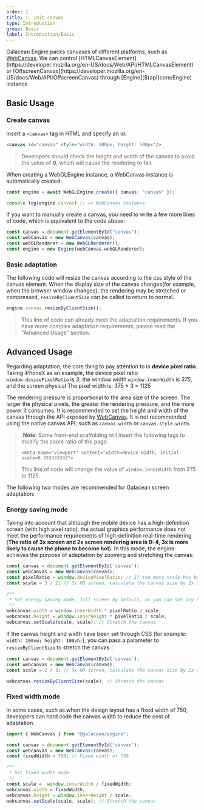 ```yaml
---
order: 1
title: 1. Init canvas
type: Introduction
group: Basic
label: Introduction/Basic
---
```


Galacean Engine packs canvases of different platforms, such as [WebCanvas](${api}rhi-webgl/WebCanvas). We can control [HTMLCanvasElement](https://developer.mozilla.org/en-US/docs/Web/API/HTMLCanvasElement) or [OffscreenCanvas](https://developer.mozilla.org/en-US/docs/Web/API/OffscreenCanvas) through [Engine](${api}core/Engine) instance.

## Basic Usage

### Create canvas

Insert a `<canvas>` tag in HTML and specify an id:

```html
<canvas id="canvas" style="width: 500px; height: 500px"/>
```

> Developers should check the height and width of the canvas to avoid the value of **0**, which will cause the rendering to fail.

When creating a WebGLEngine instance, a WebCanvas instance is automatically created:

```typescript
const engine = await WebGLEngine.create({ canvas: "canvas" });

console.log(engine.canvas) // => WebCanvas instance
```

If you want to manually create a canvas, you need to write a few more lines of code, which is equivalent to the code above:

```typescript
const canvas = document.getElementById("canvas");
const webCanvas = new WebCanvas(canvas);
const webGLRenderer = new WebGLRenderer();
const engine = new Engine(webCanvas,webGLRenderer);
```

### Basic adaptation

The following code will resize the canvas according to the css style of the canvas element. When the display size of the canvas changes(for example, when the browser window changes), the rendering may be stretched or compressed, `resizeByClientSize` can be called to return to normal.

```typescript
engine.canvas.resizeByClientSize();
```

> This line of code can already meet the adaptation requirements. If you have more complex adaptation requirements, please read the "Advanced Usage" section.

## Advanced Usage

Regarding adaptation, the core thing to pay attention to is **device pixel ratio**. Taking iPhoneX as an example, the device pixel ratio `window.devicePixelRatio` is *3*, the window width `window.innerWidth` is *375*, and the screen physical The pixel width is: 375 * 3 = *1125*

The rendering pressure is proportional to the area size of the screen. The larger the physical pixels, the greater the rendering pressure, and the more power it consumes. It is recommended to set the height and width of the canvas through the API exposed by [WebCanvas](${api}rhi-webgl/WebCanvas). It is not recommended using the native canvas API, such as `canvas.width` or `canvas.style.width`.

>️ **Note**: Some front-end scaffolding will insert the following tags to modify the zoom ratio of the page:
>
> `<meta name="viewport" content="width=device-width, initial-scale=0.333333333">`
>
> This line of code will change the value of `window.innerWidth` from 375 to 1125.

The following two modes are recommended for Galacean screen adaptation:

### Energy saving mode

Taking into account that although the mobile device has a high-definition screen (with high pixel ratio), the actual graphics performance does not meet the performance requirements of high-definition real-time rendering (**The ratio of 3x screen and 2x screen rendering area is 9: 4, 3x is more likely to cause the phone to become hot**). In this mode, the engine achieves the purpose of adaptation by zooming and stretching the canvas:

```typescript
const canvas = document.getElementById('canvas');
const webcanvas = new WebCanvas(canvas);
const pixelRatio = window.devicePixelRatio; // If the meta scale has been set, please set it to 1
const scale = 3 / 2; // 3x HD screen, calculate the canvas size by 2x screen

/**
 * Set energy saving mode, full screen by default, or you can set any height and width by yourself
 */
webcanvas.width = window.innerWidth * pixelRatio / scale;
webcanvas.height = window.innerHeight * pixelRatio / scale;
webcanvas.setScale(scale, scale); // Stretch the canvas
```

If the canvas height and width have been set through CSS (for example: `width: 100vw; height: 100vh;`), you can pass a parameter to `resizeByClientSize` to stretch the canvas：

```typescript
const canvas = document.getElementById('canvas');
const webcanvas = new WebCanvas(canvas);
const scale = 2 / 3; // 3x HD screen, calculate the canvas size by 2x screen

webcanvas.resizeByClientSize(scale); // Stretch the canvas
```

### Fixed width mode

In some cases, such as when the design layout has a fixed width of 750, developers can hard code the canvas width to reduce the cost of adaptation.

```typescript
import { WebCanvas } from "@galacean/engine";

const canvas = document.getElementById('canvas');
const webcanvas = new WebCanvas(canvas);
const fixedWidth = 750; // Fixed width of 750

/**
 * Set fixed width mode
 */
const scale =  window.innerWidth / fixedWidth;
webcanvas.width = fixedWidth;
webcanvas.height = window.innerHeight / scale;
webcanvas.setScale(scale, scale); // Stretch the canvas
```
